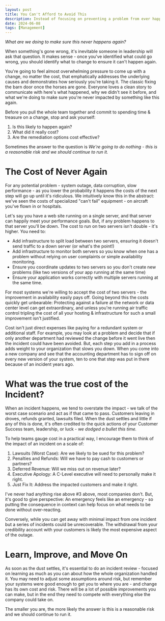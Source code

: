```yaml
---
layout: post
title: You Can't Afford to Avoid This
description: Instead of focusing on preventing a problem from ever happening again, recognize when it's a reasonable risk you're running so you can succeed.
date: 2024-06-08
tags: [Management]
---
```


_What are we doing to make sure this never happens again?_

When something's gone wrong, it's inevitable someone in leadership will ask that question.  It makes sense - once you've identified what could go wrong, you should identify what to change to ensure it can't happen again.

You're going to feel almost overwhelming pressure to come up with a change, no matter the cost, that emphatically addresses the underlying causes and demonstrates how seriously you're taking it.  The classic fixing the barn door once the horses are gone.  Everyone loves a clean story to communicate with here's what happened, why we didn't see it before, and what we're doing to make sure you're never impacted by something like this again.  

Before you pull the whole team together and commit to spending time & treasure on a change, stop and ask yourself:

1. Is this likely to happen again?
2. What did it really cost?
3. Are the remediation options cost effective?

Sometimes the answer to the question is _We're going to do nothing - this is a reasonable risk and we should continue to run it._

# The Cost of Never Again

For any potential problem - system outage, data corruption, slow performance - as you lower the probability it happens the costs of the next step will go up until it's ridiculous.  We intuitively know this in the abstract: we've seen the costs of specialized "can't fail" equipment - on aircraft you've flown in or hospitals.  

Let's say you have a web site running on a single server, and that server can happily meet your performance goals.  But, if any problem happens to that server you'll be down.  The cost to run on two servers isn't double - it's higher.  You need to:

* Add infrastructure to split load between two servers, ensuring it doesn't send traffic to a down server (or what's the point!)
* Add infrastructure to monitor both servers so you know when one has a problem without relying on user complaints or simple availability monitoring.
* Ensure you coordinate updates to two servers so you don't create new problems (like two versions of your app running at the same time)
* Ensure your application works correctly with multiple servers running at the same time.

For most systems we're willing to accept the cost of two servers - the improvement in availability easily pays off.  Going beyond this the costs quickly get unbearable: Protecting against a failure at the network or data center level can get extraordinary, and unless you're running air traffic control tripling the cost of all your hosting & infrastructure for such a small improvement isn't justified.

Cost isn't just direct expenses like paying for a redundant system or additional staff.  For example, you may look at a problem and decide that if only another department had reviewed the change before it went live then the incident could have been avoided.  But, each step you add in a process adds weight to your organization that slows you down.  When you come into a new company and see that the accounting department has to sign off on every new version of your system, ten to one that step was put in there because of an incident years ago.

# What was the true cost of the Incident?

When an incident happens, we tend to overstate the impact - we talk of the worst case scenario and act as if that came to pass.  Customers leaving in droves, refunds granted, lawsuits filed.  When the dust settles and little if any of this is done, it's often credited to the quick actions of your Customer Success team, leadership, or luck - _we dodged a bullet this time._

To help teams gauge cost in a practical way, I encourage them to think of the impact of an incident on a scale of:

1. Lawsuits (Worst Case): Are we likely to be sued for this problem?
2. Penalties and Refunds: Will we have to pay cash to customers or partners?
3. Deferred Revenue: Will we miss out on revenue later?
4. Executive Apology: A C-Level executive will need to personally make it right.
5. Just Fix It: Address the impacted customers and make it right.

I've never had anything rise above #3 above, most companies don't.  But, it's good to give perspective: An emergency feels like an emergency - so putting the consequence in context can help focus on what needs to be done without over-reacting.

Conversely, while you can get away with minimal impact from one incident but a series of incidents could be unrecoverable.  The withdrawal from your credibility account with your customers is likely the most expensive aspect of the outage.

# Learn, Improve, and Move On

As soon as the dust settles, it's essential to do an incident review - focused on learning as much as you can about how the whole organization handled it.  You may need to adjust some assumptions around risk, but remember your systems were good enough to get you to where you are - and change has its own cost and risk.  There will be a lot of possible improvements you can make, but in the end they need to compete with everything else the company could take on.

The smaller you are, the more likely the answer is this is a reasonable risk and we should continue to run it.

